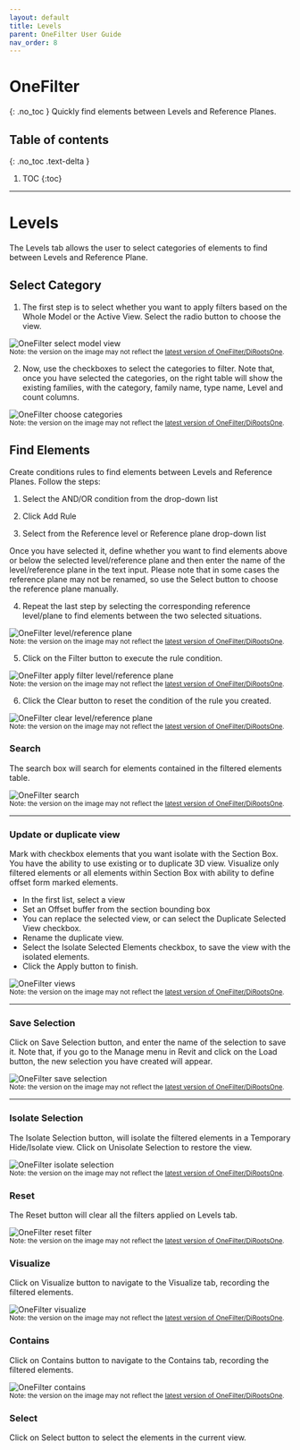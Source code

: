 ```yaml
---
layout: default
title: Levels
parent: OneFilter User Guide
nav_order: 8
---
```


# OneFilter
{: .no_toc }
Quickly find elements between Levels and Reference Planes.

## Table of contents
{: .no_toc .text-delta }

1. TOC
{:toc}

---

# Levels

The Levels tab allows the user to select categories of elements to find between Levels and Reference Plane.

## Select Category

1. The first step is to select whether you want to apply filters based on the Whole Model or the Active View. Select the radio button to choose the view.

![OneFilter select model view](../../../assets\images\OneFilter\OF-Lv-WholeModel.gif)  
<sub>Note: the version on the image may not reflect the [latest version of OneFilter/DiRootsOne](https://diroots.com/revit-plugins/dirootsone/).</sub>

2. Now, use the checkboxes to select the categories to filter. Note that, once you have selected the categories, on the right table will show the existing families, with the category, family name, type name, Level and count columns.

![OneFilter choose categories](../../../assets\images\OneFilter\OF-Lv-Categories.gif)  
<sub>Note: the version on the image may not reflect the [latest version of OneFilter/DiRootsOne](https://diroots.com/revit-plugins/dirootsone/).</sub>

## Find Elements

Create conditions rules to find elements between Levels and Reference Planes. Follow the steps:

1. Select the AND/OR condition from the drop-down list

2. Click Add Rule

3. Select from the Reference level or Reference plane drop-down list

Once you have selected it, define whether you want to find elements above or below the selected level/reference plane and then enter the name of the level/reference plane in the text input. Please note that in some cases the reference plane may not be renamed, so use the Select button to choose the reference plane manually.

4. Repeat the last step by selecting the corresponding reference level/plane to find elements between the two selected situations.

![OneFilter level/reference plane](../../../assets\images\OneFilter\OF-Lv-Rule.gif)  
<sub>Note: the version on the image may not reflect the [latest version of OneFilter/DiRootsOne](https://diroots.com/revit-plugins/dirootsone/).</sub>

5. Click on the Filter button to execute the rule condition.

![OneFilter apply filter level/reference plane](../../../assets\images\OneFilter\OF-Lv-Filter.gif)  
<sub>Note: the version on the image may not reflect the [latest version of OneFilter/DiRootsOne](https://diroots.com/revit-plugins/dirootsone/).</sub>

6. Click the Clear button to reset the condition of the rule you created.

![OneFilter clear level/reference plane](../../../assets\images\OneFilter\OF-Lv-Clear.gif)  
<sub>Note: the version on the image may not reflect the [latest version of OneFilter/DiRootsOne](https://diroots.com/revit-plugins/dirootsone/).</sub>

### Search

The search box will search for elements contained in the filtered elements table.

![OneFilter search](../../../assets\images\OneFilter\OF-Lv-Search.gif)  
<sub>Note: the version on the image may not reflect the [latest version of OneFilter/DiRootsOne](https://diroots.com/revit-plugins/dirootsone/).</sub>

---

### Update or duplicate view

Mark with checkbox elements that you want isolate with the Section Box. You have the ability to use existing or to duplicate 3D view. Visualize only filtered elements or all elements within Section Box with ability to define offset form marked elements.

- In the first list, select a view
- Set an Offset buffer from the section bounding box
- You can replace the selected view, or can select the Duplicate Selected View checkbox.
- Rename the duplicate view.
- Select the Isolate Selected Elements checkbox, to save the view with the isolated elements.
- Click the Apply button to finish.

![OneFilter views](../../../assets\images\OneFilter\OF-Lv-Views.gif)  
<sub>Note: the version on the image may not reflect the [latest version of OneFilter/DiRootsOne](https://diroots.com/revit-plugins/dirootsone/).</sub>

---

### Save Selection

Click on Save Selection button, and enter the name of the selection to save it. Note that, if you go to the Manage menu in Revit and click on the Load button, the new selection you have created will appear.

![OneFilter save selection](../../../assets\images\OneFilter\OF-Lv-Selection.gif)  
<sub>Note: the version on the image may not reflect the [latest version of OneFilter/DiRootsOne](https://diroots.com/revit-plugins/dirootsone/).</sub>

---

### Isolate Selection

The Isolate Selection button, will isolate the filtered elements in a Temporary Hide/Isolate view. Click on Unisolate Selection to restore the view.

![OneFilter isolate selection](../../../assets\images\OneFilter\OF-Lv-Isolate.gif)  
<sub>Note: the version on the image may not reflect the [latest version of OneFilter/DiRootsOne](https://diroots.com/revit-plugins/dirootsone/).</sub>

### Reset

The Reset button will clear all the filters applied on Levels tab.

![OneFilter reset filter](../../../assets\images\OneFilter\OF-Lv-Reset.gif)  
<sub>Note: the version on the image may not reflect the [latest version of OneFilter/DiRootsOne](https://diroots.com/revit-plugins/dirootsone/).</sub>

### Visualize

Click on Visualize button to navigate to the Visualize tab, recording the filtered elements.

![OneFilter visualize](../../../assets\images\OneFilter\OF-Lv-Visualize.gif)  
<sub>Note: the version on the image may not reflect the [latest version of OneFilter/DiRootsOne](https://diroots.com/revit-plugins/dirootsone/).</sub>

### Contains

Click on Contains button to navigate to the Contains tab, recording the filtered elements.

![OneFilter contains](../../../assets\images\OneFilter\OF-Lv-Contains.gif)  
<sub>Note: the version on the image may not reflect the [latest version of OneFilter/DiRootsOne](https://diroots.com/revit-plugins/dirootsone/).</sub>

### Select

Click on Select button to select the elements in the current view.